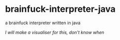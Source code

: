 # brainfuck-interpreter-java
a brainfuck interpreter written in java

_I will make a visualiser for this, don't know when_
